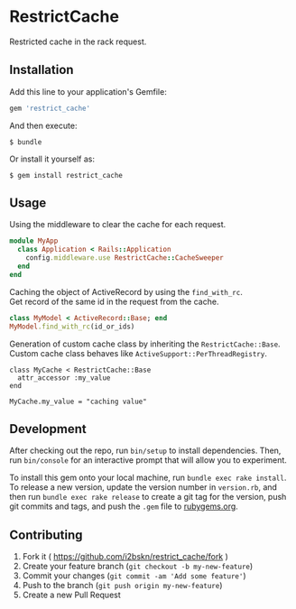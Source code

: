 # RestrictCache

Restricted cache in the rack request.

## Installation

Add this line to your application's Gemfile:

```ruby
gem 'restrict_cache'
```

And then execute:

    $ bundle

Or install it yourself as:

    $ gem install restrict_cache

## Usage

Using the middleware to clear the cache for each request.

```ruby
module MyApp
  class Application < Rails::Application
    config.middleware.use RestrictCache::CacheSweeper
  end
end
```

Caching the object of ActiveRecord by using the `find_with_rc`.  
Get record of the same id in the request from the cache.

```ruby
class MyModel < ActiveRecord::Base; end
MyModel.find_with_rc(id_or_ids)
```

Generation of custom cache class by inheriting the `RestrictCache::Base`.  
Custom cache class behaves like `ActiveSupport::PerThreadRegistry`.

```
class MyCache < RestrictCache::Base
  attr_accessor :my_value
end

MyCache.my_value = "caching value"
```

## Development

After checking out the repo, run `bin/setup` to install dependencies. Then, run `bin/console` for an interactive prompt that will allow you to experiment.

To install this gem onto your local machine, run `bundle exec rake install`. To release a new version, update the version number in `version.rb`, and then run `bundle exec rake release` to create a git tag for the version, push git commits and tags, and push the `.gem` file to [rubygems.org](https://rubygems.org).

## Contributing

1. Fork it ( https://github.com/i2bskn/restrict_cache/fork )
2. Create your feature branch (`git checkout -b my-new-feature`)
3. Commit your changes (`git commit -am 'Add some feature'`)
4. Push to the branch (`git push origin my-new-feature`)
5. Create a new Pull Request

